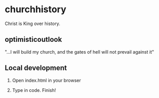 # churchhistory

Christ is King over history.

## optimisticoutlook

"...I will build my church, and the gates of hell will not prevail against it"

## Local development

1. Open index.html in your browser

2. Type in code. Finish!